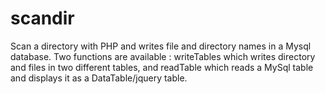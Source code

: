 # scandir
Scan a directory with PHP and writes file and directory names in a Mysql database.
Two functions are available : writeTables which writes directory and files in two different tables,
and readTable which reads a MySql table and displays it as a DataTable/jquery table.

